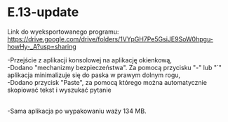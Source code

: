 # E.13-update
Link do wyeksportowanego programu: https://drive.google.com/drive/folders/1VYpGH7Pe5GsiJE9SoW0hpgu-howHy-_A?usp=sharing

-Przejście z aplikacji konsolowej na aplikację okienkową, <br>
-Dodano "mechanizmy bezpieczeństwa". Za pomocą przycisku "-" lub "`" aplikacja minimalizuje się do paska w prawym dolnym rogu,<br>
-Dodano przycisk "Paste", za pomocą którego można automatycznie skopiować tekst i wyszukać pytanie<br><br>

-Sama aplikacja po wypakowaniu waży 134 MB.
